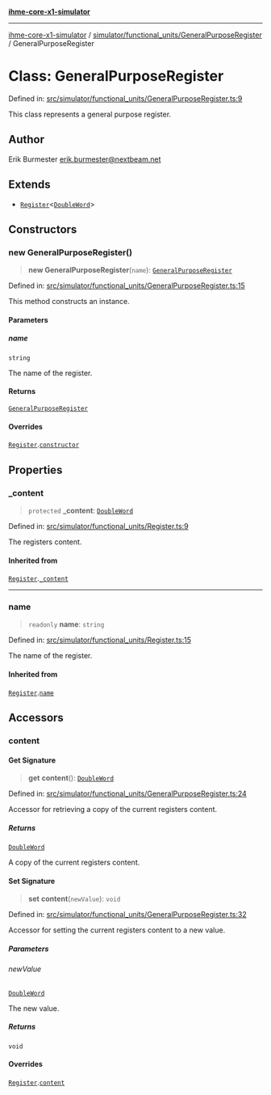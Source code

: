 [**ihme-core-x1-simulator**](../../../../README.md)

***

[ihme-core-x1-simulator](../../../../modules.md) / [simulator/functional\_units/GeneralPurposeRegister](../README.md) / GeneralPurposeRegister

# Class: GeneralPurposeRegister

Defined in: [src/simulator/functional\_units/GeneralPurposeRegister.ts:9](https://github.com/ProgrammIt/CPU-Simulator/blob/1018f35141b4ad3f48781b12aa9e5f0ba9cc7301/src/simulator/functional_units/GeneralPurposeRegister.ts#L9)

This class represents a general purpose register.

## Author

Erik Burmester <erik.burmester@nextbeam.net>

## Extends

- [`Register`](../../Register/classes/Register.md)\<[`DoubleWord`](../../../../binary_types/DoubleWord/classes/DoubleWord.md)\>

## Constructors

### new GeneralPurposeRegister()

> **new GeneralPurposeRegister**(`name`): [`GeneralPurposeRegister`](GeneralPurposeRegister.md)

Defined in: [src/simulator/functional\_units/GeneralPurposeRegister.ts:15](https://github.com/ProgrammIt/CPU-Simulator/blob/1018f35141b4ad3f48781b12aa9e5f0ba9cc7301/src/simulator/functional_units/GeneralPurposeRegister.ts#L15)

This method constructs an instance.

#### Parameters

##### name

`string`

The name of the register.

#### Returns

[`GeneralPurposeRegister`](GeneralPurposeRegister.md)

#### Overrides

[`Register`](../../Register/classes/Register.md).[`constructor`](../../Register/classes/Register.md#constructors)

## Properties

### \_content

> `protected` **\_content**: [`DoubleWord`](../../../../binary_types/DoubleWord/classes/DoubleWord.md)

Defined in: [src/simulator/functional\_units/Register.ts:9](https://github.com/ProgrammIt/CPU-Simulator/blob/1018f35141b4ad3f48781b12aa9e5f0ba9cc7301/src/simulator/functional_units/Register.ts#L9)

The registers content.

#### Inherited from

[`Register`](../../Register/classes/Register.md).[`_content`](../../Register/classes/Register.md#_content)

***

### name

> `readonly` **name**: `string`

Defined in: [src/simulator/functional\_units/Register.ts:15](https://github.com/ProgrammIt/CPU-Simulator/blob/1018f35141b4ad3f48781b12aa9e5f0ba9cc7301/src/simulator/functional_units/Register.ts#L15)

The name of the register.

#### Inherited from

[`Register`](../../Register/classes/Register.md).[`name`](../../Register/classes/Register.md#name-1)

## Accessors

### content

#### Get Signature

> **get** **content**(): [`DoubleWord`](../../../../binary_types/DoubleWord/classes/DoubleWord.md)

Defined in: [src/simulator/functional\_units/GeneralPurposeRegister.ts:24](https://github.com/ProgrammIt/CPU-Simulator/blob/1018f35141b4ad3f48781b12aa9e5f0ba9cc7301/src/simulator/functional_units/GeneralPurposeRegister.ts#L24)

Accessor for retrieving a copy of the current registers content.

##### Returns

[`DoubleWord`](../../../../binary_types/DoubleWord/classes/DoubleWord.md)

A copy of the current registers content.

#### Set Signature

> **set** **content**(`newValue`): `void`

Defined in: [src/simulator/functional\_units/GeneralPurposeRegister.ts:32](https://github.com/ProgrammIt/CPU-Simulator/blob/1018f35141b4ad3f48781b12aa9e5f0ba9cc7301/src/simulator/functional_units/GeneralPurposeRegister.ts#L32)

Accessor for setting the current registers content to a new value.

##### Parameters

###### newValue

[`DoubleWord`](../../../../binary_types/DoubleWord/classes/DoubleWord.md)

The new value.

##### Returns

`void`

#### Overrides

[`Register`](../../Register/classes/Register.md).[`content`](../../Register/classes/Register.md#content-1)
